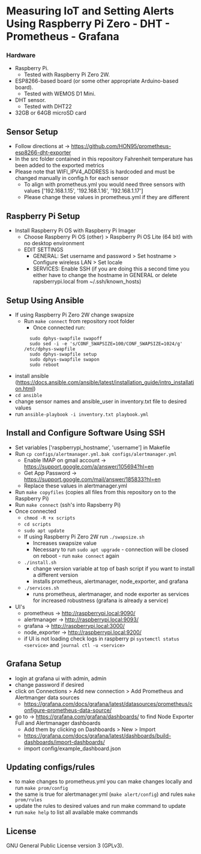# Measuring IoT and Setting Alerts Using Raspberry Pi Zero - DHT - Prometheus - Grafana

### Hardware

- Raspberry Pi.
  - Tested with Raspberry Pi Zero 2W.
- ESP8266-based board (or some other appropriate Arduino-based board).
  - Tested with WEMOS D1 Mini.
- DHT sensor.
  - Tested with DHT22
- 32GB or 64GB microSD card

## Sensor Setup

- Follow directions at -> https://github.com/HON95/prometheus-esp8266-dht-exporter
- In the src folder contained in this repository Fahrenheit temperature has been added to the exported metrics
- Please note that WIFI_IPV4_ADDRESS is hardcoded and must be changed manually in config.h for each sensor
  - To align with prometheus.yml you would need three sensors with values ['192.168.1.15', '192.168.1.16', '192.168.1.17']
  - Please change these values in prometheus.yml if they are different

## Raspberry Pi Setup

- Install Raspberry Pi OS with Raspberry Pi Imager
  - Choose Raspberry Pi OS (other) > Raspberry Pi OS Lite (64 bit) with no desktop environment
  - EDIT SETTINGS
    - GENERAL: Set username and password > Set hostname > Configure wireless LAN > Set locale
    - SERVICES: Enable SSH (if you are doing this a second time you either have to change the hostname in GENERAL or delete rapsberrypi.local from ~/.ssh/known_hosts)

## Setup Using Ansible

- If using Raspberry Pi Zero 2W change swapsize
  - Run `make connect` from repository root folder
    - Once connected run:
    ```
      sudo dphys-swapfile swapoff 
      sudo sed -i -e 's/CONF_SWAPSIZE=100/CONF_SWAPSIZE=1024/g' /etc/dphys-swapfile
      sudo dphys-swapfile setup
      sudo dphys-swapfile swapon
      sudo reboot
    ```
- install ansible (https://docs.ansible.com/ansible/latest/installation_guide/intro_installation.html)
- `cd ansible`
- change sensor names and ansible_user in inventory.txt file to desired values
- run `ansible-playbook -i inventory.txt playbook.yml`
  
## Install and Configure Software Using SSH

- Set variables ['raspberrypi_hostname', 'username'] in Makefile
- Run `cp configs/alertmanager.yml.bak configs/alertmanager.yml`
  - Enable IMAP on gmail account -> https://support.google.com/a/answer/105694?hl=en
  - Get App Password -> https://support.google.com/mail/answer/185833?hl=en
  - Replace these values in alertmanager.yml
- Run `make copyfiles` (copies all files from this repository on to the Raspberry Pi)
- Run `make connect` (ssh's into Rapsberry Pi)
- Once connected
  - `chmod -R +x scripts`
  - `cd scripts`
  - `sudo apt update`
  - If using Raspberry Pi Zero 2W run `./swapsize.sh`
    - Increases swapsize value
    - Necessary to run `sudo apt upgrade` - connection will be closed on reboot - run `make connect` again
  - `./install.sh`
    - change version variable at top of bash script if you want to install a different version
    - installs prometheus, alertmanager, node_exporter, and grafana
  - `./services.sh`
    - runs prometheus, alertmanager, and node exporter as services for increased robustness (grafana is already a service)
- UI's
  - prometheus -> http://raspberrypi.local:9090/
  - alertmanager -> http://raspberrypi.local:9093/
  - grafana -> http://raspberrypi.local:3000/
  - node_exporter -> http://raspberrypi.local:9200/
  - if UI is not loading check logs in raspberry pi `systemctl status <service>` and `journal ctl -u <service>`

## Grafana Setup

- login at grafana ui with admin, admin
- change password if desired
- click on Connections > Add new connection > Add Prometheus and Alertmanger data sources
  - https://grafana.com/docs/grafana/latest/datasources/prometheus/configure-prometheus-data-source/
- go to -> https://grafana.com/grafana/dashboards/ to find Node Exporter Full and Alertmanager dashboards
  - Add them by clicking on Dashboards > New > Import
  - https://grafana.com/docs/grafana/latest/dashboards/build-dashboards/import-dashboards/
  - import config/example_dashboard.json

## Updating configs/rules

- to make changes to prometheus.yml you can make changes locally and run `make prom/config`
- the same is true for alertmanager.yml (`make alert/config`) and rules `make prom/rules`
- update the rules to desired values and run make command to update
- run `make help` to list all available make commands

## License

GNU General Public License version 3 (GPLv3).